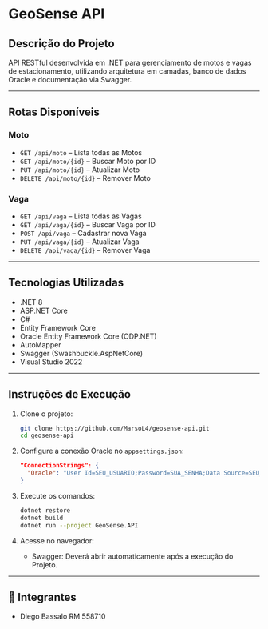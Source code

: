 # GeoSense API

## Descrição do Projeto

API RESTful desenvolvida em .NET para gerenciamento de motos e vagas de estacionamento, utilizando arquitetura em camadas, banco de dados Oracle e documentação via Swagger.

---

## Rotas Disponíveis

### Moto
- `GET /api/moto` – Lista todas as Motos
- `GET /api/moto/{id}` – Buscar Moto por ID
- `PUT /api/moto/{id}` – Atualizar Moto
- `DELETE /api/moto/{id}` – Remover Moto

### Vaga
- `GET /api/vaga` – Lista todas as Vagas
- `GET /api/vaga/{id}` – Buscar Vaga por ID
- `POST /api/vaga` – Cadastrar nova Vaga
- `PUT /api/vaga/{id}` – Atualizar Vaga
- `DELETE /api/vaga/{id}` – Remover Vaga

---

## Tecnologias Utilizadas

- .NET 8
- ASP.NET Core
- C#
- Entity Framework Core
- Oracle Entity Framework Core (ODP.NET)
- AutoMapper
- Swagger (Swashbuckle.AspNetCore)
- Visual Studio 2022

---

## Instruções de Execução

1. Clone o projeto:
   ```bash
   git clone https://github.com/MarsoL4/geosense-api.git
   cd geosense-api
   ```

2. Configure a conexão Oracle no `appsettings.json`:
   ```json
   "ConnectionStrings": {
     "Oracle": "User Id=SEU_USUARIO;Password=SUA_SENHA;Data Source=SEU_SERVIDOR"
   }
   ```

3. Execute os comandos:
   ```bash
   dotnet restore
   dotnet build
   dotnet run --project GeoSense.API
   ```

4. Acesse no navegador:
   - Swagger: Deverá abrir automaticamente após a execução do Projeto.

---

## 👥 Integrantes

- Diego Bassalo RM 558710
